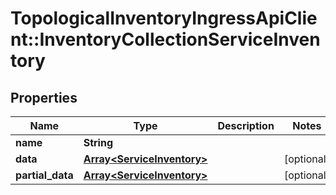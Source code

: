 # TopologicalInventoryIngressApiClient::InventoryCollectionServiceInventory

## Properties
Name | Type | Description | Notes
------------ | ------------- | ------------- | -------------
**name** | **String** |  | 
**data** | [**Array&lt;ServiceInventory&gt;**](ServiceInventory.md) |  | [optional] 
**partial_data** | [**Array&lt;ServiceInventory&gt;**](ServiceInventory.md) |  | [optional] 


